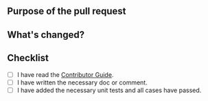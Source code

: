 <!--
Thanks very much for contributing to FastExcel! Please make sure that your code changes
are covered with tests. And in case of new features or big changes
remember to adjust the documentation.

Feel free to ping committers for the review!

In case of an existing issue, reference it using one of the following:

Closed: #ISSUE
Related: #ISSUE

-->

## Purpose of the pull request

<!-- Describe the purpose of this pull request. For example: Closed: #ISSUE-->

## What's changed?

<!--- Describe the change below, including rationale and design decisions -->

## Checklist

- [ ] I have read the [Contributor Guide](https://fast-excel.github.io/fastexcel/community/contribution).
- [ ] I have written the necessary doc or comment.
- [ ] I have added the necessary unit tests and all cases have passed.
